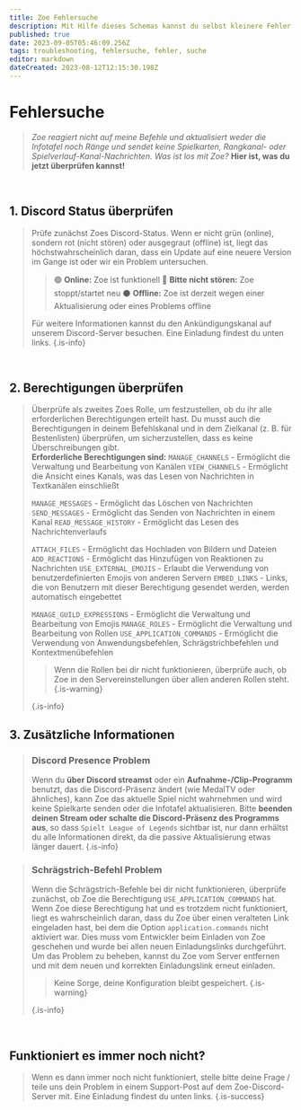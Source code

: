 ```yaml
---
title: Zoe Fehlersuche
description: Mit Hilfe dieses Schemas kannst du selbst kleinere Fehler beheben.
published: true
date: 2023-09-05T05:46:09.256Z
tags: troubleshooting, fehlersuche, fehler, suche
editor: markdown
dateCreated: 2023-08-12T12:15:30.198Z
---
```


# Fehlersuche

> *Zoe reagiert nicht auf meine Befehle und aktualisiert weder die Infotafel noch Ränge und sendet keine Spielkarten, Rangkanal- oder Spielverlauf-Kanal-Nachrichten. Was ist los mit Zoe?*
> **Hier ist, was du jetzt überprüfen kannst!**

<br>

## 1. Discord Status überprüfen
> Prüfe zunächst Zoes Discord-Status. Wenn er nicht grün (online), sondern rot (nicht stören) oder ausgegraut (offline) ist, liegt das höchstwahrscheinlich daran, dass ein Update auf eine neuere Version im Gange ist oder wir ein Problem untersuchen.
> >🟢 **Online:** Zoe ist funktionell
> >🔴 **Bitte nicht stören:** Zoe stoppt/startet neu
> >⚫ **Offline:** Zoe ist derzeit wegen einer Aktualisierung oder eines Problems offline
><pr>
>
> Für weitere Informationen kannst du den Ankündigungskanal auf unserem Discord-Server besuchen. Eine Einladung findest du unten links.
>{.is-info}
  
<br>
  
## 2. Berechtigungen überprüfen
>Überprüfe als zweites Zoes Rolle, um festzustellen, ob du ihr alle erforderlichen Berechtigungen erteilt hast. Du musst auch die Berechtigungen in deinem Befehlskanal und in dem Zielkanal (z. B. für Bestenlisten) überprüfen, um sicherzustellen, dass es keine Überschreibungen gibt. <br>
> **Erforderliche Berechtigungen sind:**
>`MANAGE_CHANNELS` -  Ermöglicht die Verwaltung und Bearbeitung von Kanälen
>`VIEW_CHANNELS` - Ermöglicht die Ansicht eines Kanals, was das Lesen von Nachrichten in Textkanälen einschließt
>
>`MANAGE_MESSAGES` - Ermöglicht das Löschen von Nachrichten
>`SEND_MESSAGES` - Ermöglicht das Senden von Nachrichten in einem Kanal
>`READ_MESSAGE_HISTORY` - Ermöglicht das Lesen des Nachrichtenverlaufs
>
>`ATTACH_FILES` - Ermöglicht das Hochladen von Bildern und Dateien
>`ADD_REACTIONS` - Ermöglicht das Hinzufügen von Reaktionen zu Nachrichten
>`USE_EXTERNAL_EMOJIS` - Erlaubt die Verwendung von benutzerdefinierten Emojis von anderen Servern
>`EMBED_LINKS` - Links, die von Benutzern mit dieser Berechtigung gesendet werden, werden automatisch eingebettet
>
>`MANAGE_GUILD_EXPRESSIONS` - Ermöglicht die Verwaltung und Bearbeitung von Emojis
>`MANAGE_ROLES` - Ermöglicht die Verwaltung und Bearbeitung von Rollen
>`USE_APPLICATION_COMMANDS` - Ermöglicht die Verwendung von Anwendungsbefehlen, Schrägstrichbefehlen und Kontextmenübefehlen
>
> > Wenn die Rollen bei dir nicht funktionieren, überprüfe auch, ob Zoe in den Servereinstellungen über allen anderen Rollen steht.{.is-warning}
>
>{.is-info}
  
## 3. Zusätzliche Informationen
> ### Discord Presence Problem
>Wenn du **über Discord streamst** oder ein **Aufnahme-/Clip-Programm** benutzt, das die Discord-Präsenz ändert (wie MedalTV oder ähnliches), kann Zoe das aktuelle Spiel nicht wahrnehmen und wird keine Spielkarte senden oder die Infotafel aktualisieren.
Bitte **beenden deinen Stream oder schalte die Discord-Präsenz des Programms aus**, so dass `Spielt League of Legends` sichtbar ist, nur dann erhältst du alle Informationen direkt, da die passive Aktualisierung etwas länger dauert.
>{.is-info}  
  
> ### Schrägstrich-Befehl Problem
>Wenn die Schrägstrich-Befehle bei dir nicht funktionieren, überprüfe zunächst, ob Zoe die Berechtigung `USE_APPLICATION_COMMANDS` hat. Wenn Zoe diese Berechtigung hat und es trotzdem nicht funktioniert, liegt es wahrscheinlich daran, dass du Zoe über einen veralteten Link eingeladen hast, bei dem die Option `application.commands` nicht aktiviert war. Dies muss vom Entwickler beim Einladen von Zoe geschehen und wurde bei allen neuen Einladungslinks durchgeführt. 
Um das Problem zu beheben, kannst du Zoe vom Server entfernen und mit dem neuen und korrekten Einladungslink erneut einladen. 
> > Keine Sorge, deine Konfiguration bleibt gespeichert. {.is-warning} 
>
>{.is-info}

<br>
  
## Funktioniert es immer noch nicht?
>Wenn es dann immer noch nicht funktioniert, stelle bitte deine Frage / teile uns dein Problem in einem Support-Post auf dem Zoe-Discord-Server mit. Eine Einladung findest du unten links.
>{.is-success}

